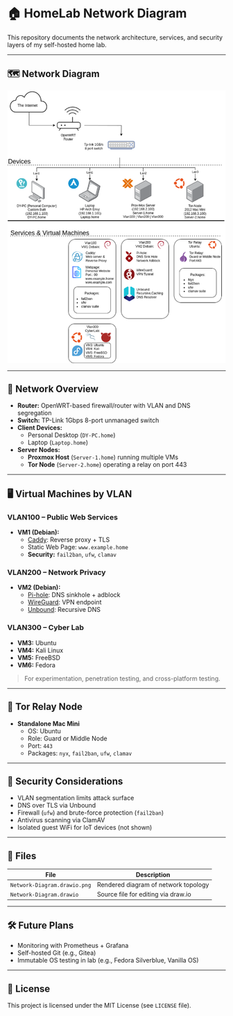 # 🏠 HomeLab Network Diagram

This repository documents the network architecture, services, and security layers of my self-hosted home lab.

---
## 🗺️ Network Diagram

![Network Diagram](./Network-Diagram.drawio.png)

---
## 📡 Network Overview

- **Router:** OpenWRT-based firewall/router with VLAN and DNS segregation
- **Switch:** TP-Link 1Gbps 8-port unmanaged switch
- **Client Devices:**
  - Personal Desktop (`DY-PC.home`)
  - Laptop (`Laptop.home`)
- **Server Nodes:**
  - **Proxmox Host** (`Server-1.home`) running multiple VMs
  - **Tor Node** (`Server-2.home`) operating a relay on port 443

---

## 🖥️ Virtual Machines by VLAN

### VLAN100 – Public Web Services
- **VM1 (Debian):**
  - [Caddy](https://caddyserver.com/): Reverse proxy + TLS
  - Static Web Page: `www.example.home`
  - **Security:** `fail2ban`, `ufw`, `clamav`

### VLAN200 – Network Privacy
- **VM2 (Debian):**
  - [Pi-hole](https://pi-hole.net/): DNS sinkhole + adblock
  - [WireGuard](https://www.wireguard.com/): VPN endpoint
  - [Unbound](https://www.nlnetlabs.nl/projects/unbound/): Recursive DNS

### VLAN300 – Cyber Lab
- **VM3:** Ubuntu
- **VM4:** Kali Linux
- **VM5:** FreeBSD
- **VM6:** Fedora

> For experimentation, penetration testing, and cross-platform testing.

---

## 🧅 Tor Relay Node
- **Standalone Mac Mini**
  - OS: Ubuntu
  - Role: Guard or Middle Node
  - Port: `443`
  - Packages: `nyx`, `fail2ban`, `ufw`, `clamav`

---

## 🔐 Security Considerations

- VLAN segmentation limits attack surface
- DNS over TLS via Unbound
- Firewall (`ufw`) and brute-force protection (`fail2ban`)
- Antivirus scanning via ClamAV
- Isolated guest WiFi for IoT devices (not shown)

---

## 📂 Files

| File                        | Description                           |
|----------------------------|---------------------------------------|
| `Network-Diagram.drawio.png` | Rendered diagram of network topology |
| `Network-Diagram.drawio`     | Source file for editing via draw.io  |

---

## 🛠️ Future Plans

- Monitoring with Prometheus + Grafana
- Self-hosted Git (e.g., Gitea)
- Immutable OS testing in lab (e.g., Fedora Silverblue, Vanilla OS)

---

## 📘 License

This project is licensed under the MIT License (see `LICENSE` file).
